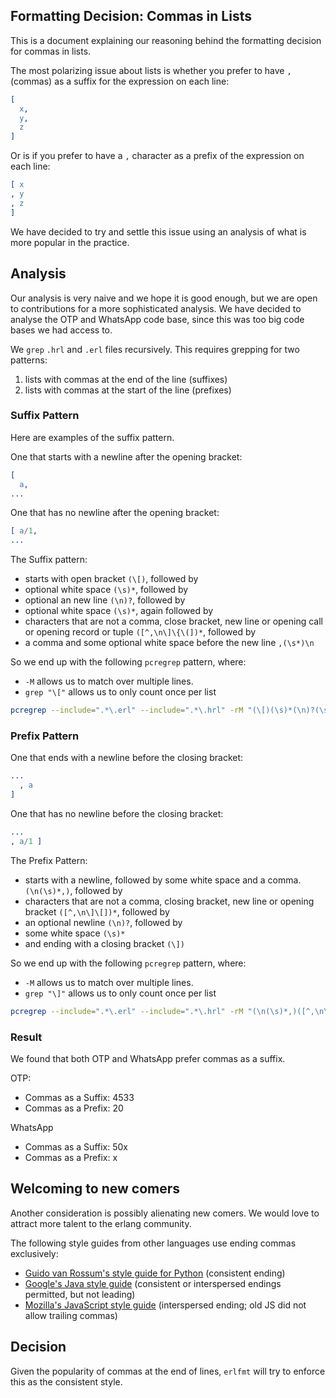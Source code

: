 ## Formatting Decision: Commas in Lists

This is a document explaining our reasoning behind the formatting decision for commas in lists.

The most polarizing issue about lists is whether you prefer to have `,` (commas) as a suffix for the expression on each line:

```erlang
[
  x,
  y,
  z
]
```

Or is if you prefer to have a `,` character as a prefix of the expression on each line:

```erlang
[ x
, y
, z
]
```

We have decided to try and settle this issue using an analysis of what is more popular in the practice.

## Analysis

Our analysis is very naive and we hope it is good enough, but we are open to contributions for a more sophisticated analysis.
We have decided to analyse the OTP and WhatsApp code base, since this was too big code bases we had access to.

We `grep` `.hrl` and `.erl` files recursively.
This requires grepping for two patterns:
1. lists with commas at the end of the line (suffixes)
2. lists with commas at the start of the line (prefixes)

### Suffix Pattern

Here are examples of the suffix pattern.

One that starts with a newline after the opening bracket:
```erlang
[
  a,
...
```

One that has no newline after the opening bracket:
```erlang
[ a/1,
...
```

The Suffix pattern:
  - starts with open bracket `(\[)`, followed by
  - optional white space `(\s)*`, followed by
  - optional an new line `(\n)?`, followed by
  - optional white space `(\s)*`, again followed by
  - characters that are not a comma, close bracket, new line or opening call or opening record or tuple `([^,\n\]\{\(])*`, followed by
  - a comma and some optional white space before the new line `,(\s*)\n`

So we end up with the following `pcregrep` pattern, where:
  - `-M` allows us to match over multiple lines.
  - `grep "\["` allows us to only count once per list

```sh
pcregrep --include=".*\.erl" --include=".*\.hrl" -rM "(\[)(\s)*(\n)?(\s)*([^,\n\]\{\(])*,(\s*)\n" . | grep "\[" | wc -l
```

### Prefix Pattern

One that ends with a newline before the closing bracket:
```erlang
...
  , a
]
```

One that has no newline before the closing bracket:
```erlang
...
, a/1 ]
```

The Prefix Pattern:
- starts with a newline, followed by some white space and a comma. `(\n(\s)*,)`, followed by
- characters that are not a comma, closing bracket, new line or opening bracket `([^,\n\]\[])*`, followed by
- an optional newline `(\n)?`, followed by
- some white space `(\s)*`
- and ending with a closing bracket `(\])`

So we end up with the following `pcregrep` pattern, where:
  - `-M` allows us to match over multiple lines.
  - `grep "\]"` allows us to only count once per list

```sh
pcregrep --include=".*\.erl" --include=".*\.hrl" -rM "(\n(\s)*,)([^,\n\]\[])*(\n)?(\s)*(\])" . | grep "\]" | wc -l
```

### Result

We found that both OTP and WhatsApp prefer commas as a suffix.

OTP:
  - Commas as a Suffix: 4533
  - Commas as a Prefix: 20

WhatsApp
  - Commas as a Suffix: 50x
  - Commas as a Prefix: x

## Welcoming to new comers

Another consideration is possibly alienating new comers.
We would love to attract more talent to the erlang community.

The following style guides from other languages use ending commas exclusively:
  - [Guido van Rossum's style guide for Python](https://www.python.org/dev/peps/pep-0008/#multiline-if-statements) (consistent ending)
  - [Google's Java style guide](https://google.github.io/styleguide/javaguide.html#s4.8.3.1-array-initializers) (consistent or interspersed endings permitted, but not leading)
  - [Mozilla's JavaScript style guide](https://firefox-source-docs.mozilla.org/code-quality/coding-style/coding_style_js.html) (interspersed ending; old JS did not allow trailing commas)

## Decision

Given the popularity of commas at the end of lines, `erlfmt` will try to enforce this as the consistent style.



